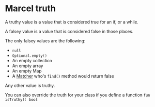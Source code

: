 # Marcel truth

A truthy value is a value that is considered true for an if, or a while. 

A falsey value is a value that is considered false in those places.

The only falsey values are the following:
- `null`
- `Optional.empty()`
- An empty collection
- An empty array
- An empty Map
- A [Matcher](https://docs.oracle.com/javase/8/docs/api/java/util/regex/Matcher.html) who's `find()` method would return false

Any other value is truthy.

You can also override the truth for your class if you define a function `fun isTruthy() bool`